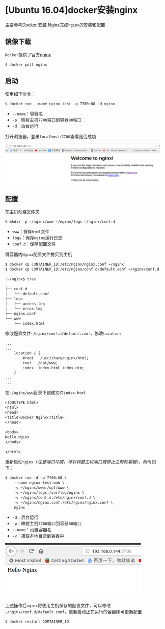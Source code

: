 
# [Ubuntu 16.04]docker安装nginx

主要参考[Docker 安装 Nginx](https://www.runoob.com/docker/docker-install-nginx.html)完成`nginx`的安装和配置

## 镜像下载

`Docker`提供了官方[nginx](https://hub.docker.com/_/nginx)

```
$ docker pull nginx
```

## 启动

使用如下命令：

```
$ docker run --name nginx-test -p 7700:80 -d nginx
```

* `--name`：容器名
* `-p`：映射主机`7700`端口到容器`80`端口
* `-d`：后台运行

打开浏览器，登录`localhost:7700`查看是否成功

![](./imgs/welcome_nginx.png)

## 配置

在主机创建文件夹

```
$ mkdir -p ~/nginx/www ~/nginx/logs ~/nginx/conf.d
```

* `www`：保存`html`文件
* `logs`：保存`nginx`运行日志
* `conf.d`：保存配置文件

将容器内`Nginx`配置文件拷贝到主机

```
$ docker cp CONTAINER_ID:/etc/nginx/nginx.conf ~/nginx
$ docker cp COMTAINER_ID:/etc/nginx/conf.d/default.conf ~/nginx/conf.d

:~/nginx$ tree
.
├── conf.d
│   └── default.conf
├── logs
│   ├── access.log
│   └── error.log
├── nginx.conf
└── www
    └── index.html
```

修改配置文件`~/nginx/conf.d/default.conf`，修改`Location`

```
...
...
    location / {
        #root   /usr/share/nginx/html;
        root   /opt/www;
        index  index.html index.htm;
    }
...
...
```

在`~/nginx/www`目录下创建文件`index.html`

```
<!DOCTYPE html>
<html>
<head>
<title>Docker Nginx</title>
</head>

<body>
Hello Nginx
</body>

</html>
```

重新启动`nginx`（*注意端口冲突，可以调整主机端口或停止之前的容器*），命令如下：

```
$ docker run -d -p 7700:80 \
    --name nginx-test-web \
    -v ~/nginx/www:/opt/www \
    -v ~/nginx/logs:/var/log/nginx \
    -v ~/nginx/conf.d:/etc/nginx/conf.d \
    -v ~/nginx/nginx.conf:/etc/nginx/nginx.conf \
    nginx
```

* `-d`：后台运行
* `-p`：映射主机`7700`端口到容器`80`端口
* `--name`：设置容器名
* `-v`：挂载本地目录到容器中

![](./imgs/hello-nginx.png)

上述操作后`nginx`将使用主机保存的配置文件，可以修改`~/nginx/conf.d/default.conf`，重新启动正在运行的容器即可更新配置

```
$ docker restart COMTAINER_ID
```